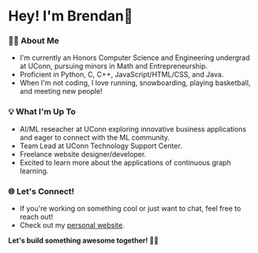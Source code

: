 # Hey! I'm Brendan👋

### 👨‍🎓 About Me
- I'm currently an Honors Computer Science and Engineering undergrad at UConn, pursuing minors in Math and Entrepreneurship.
- Proficient in Python, C, C++, JavaScript/HTML/CSS, and Java.
- When I'm not coding, I love running, snowboarding, playing basketball, and meeting new people!

### 💡 What I'm Up To
- AI/ML reseacher at UConn exploring innovative business applications and eager to connect with the ML community.
- Team Lead at UConn Technology Support Center.
- Freelance website designer/developer.
- Excited to learn more about the applications of continuous graph learning.

### 🌐 Let's Connect!
- If you're working on something cool or just want to chat, feel free to reach out!
- Check out my [personal website](https://brendanabarnett.com/).

**Let's build something awesome together! 😤💪**
